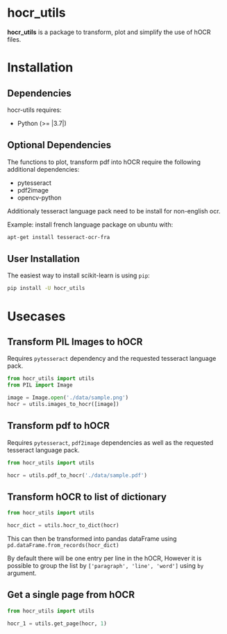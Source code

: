 # hocr_utils
**hocr_utils** is a package to transform, plot and simplify the use of hOCR files.

# Installation

## Dependencies

hocr-utils requires:

- Python (>= |3.7|)

## Optional Dependencies

The functions to plot, transform pdf into hOCR require the following additional dependencies:

- pytesseract
- pdf2image
- opencv-python

Additionaly tesseract language pack need to be install for non-english ocr.

Example: install french language package on ubuntu with:

```bash
apt-get install tesseract-ocr-fra
```

## User Installation

The easiest way to install scikit-learn is using `pip`:

```bash
pip install -U hocr_utils

```
    
# Usecases

## Transform PIL Images to hOCR

Requires `pytesseract` dependency and the requested tesseract language pack.

```python
from hocr_utils import utils
from PIL import Image

image = Image.open('./data/sample.png')
hocr = utils.images_to_hocr([image])
```

## Transform pdf to hOCR

Requires `pytesseract`, `pdf2image` dependencies as well as the requested tesseract language pack.


```python
from hocr_utils import utils

hocr = utils.pdf_to_hocr('./data/sample.pdf')
```

## Transform hOCR to list of dictionary

```python
from hocr_utils import utils

hocr_dict = utils.hocr_to_dict(hocr)
```
This can then be transformed into pandas dataFrame using `pd.dataFrame.from_records(hocr_dict)`

By default there will be one entry per line in the hOCR, However it is possible to group the list by `['paragraph', 'line', 'word']` using `by` argument.

## Get a single page from hOCR

```python
from hocr_utils import utils

hocr_1 = utils.get_page(hocr, 1)
```